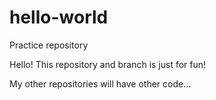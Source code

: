 # hello-world
Practice repository

Hello! This repository and branch is just for fun!

My other repositories will have other code...
